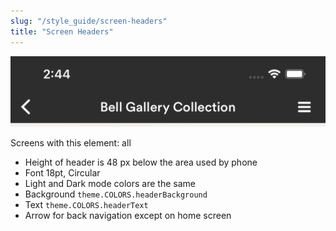 ```yaml
---
slug: "/style_guide/screen-headers"
title: "Screen Headers"
---
```

![page header](../../images/page_header.png)

Screens with this element: all

* Height of header is 48 px below the area used by phone
* Font 18pt, Circular
* Light and Dark mode colors are the same
* Background `theme.COLORS.headerBackground`
* Text  `theme.COLORS.headerText`
* Arrow for back navigation except on home screen
